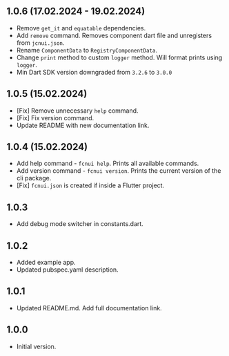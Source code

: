 ## 1.0.6 (17.02.2024 - 19.02.2024)

- Remove `get_it` and `equatable` dependencies.
- Add `remove` command. Removes component dart file and unregisters from `jcnui.json`.
- Rename `ComponentData` to `RegistryComponentData`.
- Change `print` method to custom `logger` method. Will format prints using `logger`.
- Min Dart SDK version downgraded from `3.2.6` to `3.0.0`

## 1.0.5 (15.02.2024)

- [Fix] Remove unnecessary `help` command.
- [Fix] Fix version command.
- Update README with new documentation link.

## 1.0.4 (15.02.2024)

- Add help command - `fcnui help`. Prints all available commands.
- Add version command - `fcnui version`. Prints the current version of the cli package.
- [Fix] `fcnui.json` is created if inside a Flutter project.

## 1.0.3

- Add debug mode switcher in constants.dart.

## 1.0.2

- Added example app.
- Updated pubspec.yaml description.

## 1.0.1

- Updated README.md. Add full documentation link.

## 1.0.0

- Initial version.